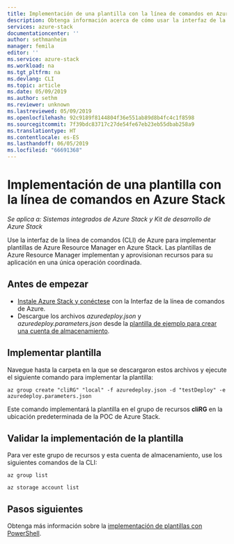 ```yaml
---
title: Implementación de una plantilla con la línea de comandos en Azure Stack | Microsoft Docs
description: Obtenga información acerca de cómo usar la interfaz de la línea de comandos (CLI) multiplataforma para implementar plantillas en Azure Stack.
services: azure-stack
documentationcenter: ''
author: sethmanheim
manager: femila
editor: ''
ms.service: azure-stack
ms.workload: na
ms.tgt_pltfrm: na
ms.devlang: CLI
ms.topic: article
ms.date: 05/09/2019
ms.author: sethm
ms.reviewer: unknown
ms.lastreviewed: 05/09/2019
ms.openlocfilehash: 92c9189f8144804f36e551ab89d8b4fc4c1f8598
ms.sourcegitcommit: 7f39bdc83717c27de54fe67eb23eb55dbab258a9
ms.translationtype: HT
ms.contentlocale: es-ES
ms.lasthandoff: 06/05/2019
ms.locfileid: "66691368"
---
```

# <a name="deploy-a-template-with-the-command-line-in-azure-stack"></a>Implementación de una plantilla con la línea de comandos en Azure Stack

*Se aplica a: Sistemas integrados de Azure Stack y Kit de desarrollo de Azure Stack*

Use la interfaz de la línea de comandos (CLI) de Azure para implementar plantillas de Azure Resource Manager en Azure Stack. Las plantillas de Azure Resource Manager implementan y aprovisionan recursos para su aplicación en una única operación coordinada.

## <a name="before-you-begin"></a>Antes de empezar

- [Instale Azure Stack y conéctese](azure-stack-version-profiles-azurecli2.md) con la Interfaz de la línea de comandos de Azure.
- Descargue los archivos *azuredeploy.json* y *azuredeploy.parameters.json* desde la [plantilla de ejemplo para crear una cuenta de almacenamiento](https://github.com/Azure/AzureStack-QuickStart-Templates/tree/master/101-create-storage-account).

## <a name="deploy-template"></a>Implementar plantilla

Navegue hasta la carpeta en la que se descargaron estos archivos y ejecute el siguiente comando para implementar la plantilla:

```azurecli
az group create "cliRG" "local" -f azuredeploy.json -d "testDeploy" -e azuredeploy.parameters.json
```

Este comando implementará la plantilla en el grupo de recursos **cliRG** en la ubicación predeterminada de la POC de Azure Stack.

## <a name="validate-template-deployment"></a>Validar la implementación de la plantilla

Para ver este grupo de recursos y esta cuenta de almacenamiento, use los siguientes comandos de la CLI:

```azurecli
az group list

az storage account list
```

## <a name="next-steps"></a>Pasos siguientes

Obtenga más información sobre la [implementación de plantillas con PowerShell](azure-stack-deploy-template-powershell.md).
